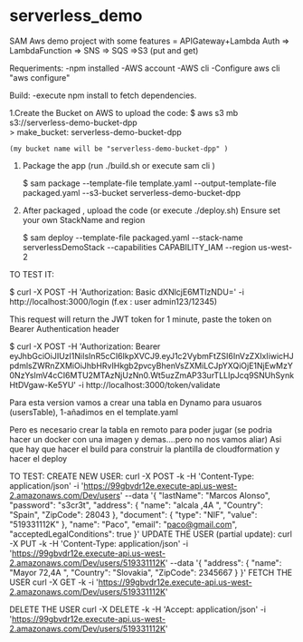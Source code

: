 # serverless_demo
SAM Aws demo project with some features = APIGateway+Lambda Auth => LambdaFunction => SNS => SQS =>S3 (put and get)

Requeriments:
-npm installed
-AWS account 
-AWS cli
-Configure aws cli "aws configure"

Build:
-execute npm install to fetch dependencies.

1.Create the Bucket on AWS to upload the code:
	$ aws s3 mb s3://serverless-demo-bucket-dpp   
	> make_bucket: serverless-demo-bucket-dpp

	(my bucket name will be "serverless-demo-bucket-dpp" )

1. Package the app (run ./build.sh or execute  sam cli )
	
	$ sam package --template-file template.yaml --output-template-file packaged.yaml --s3-bucket serverless-demo-bucket-dpp

2. After packaged , upload the code (or execute ./deploy.sh) Ensure set your own StackName and region

	$ sam deploy --template-file packaged.yaml --stack-name serverlessDemoStack --capabilities CAPABILITY_IAM --region us-west-2

	
	
TO TEST IT:

$ curl -X POST -H 'Authorization: Basic dXNlcjE6MTIzNDU=' -i http://localhost:3000/login     (f.ex : user admin123/12345)

This request will return the JWT token for 1 minute, paste the token on Bearer Authentication header

$ curl -X POST -H 'Authorization: Bearer eyJhbGciOiJIUzI1NiIsInR5cCI6IkpXVCJ9.eyJ1c2VybmFtZSI6InVzZXIxIiwicHJpdmlsZWRnZXMiOiJhbHRvIHkgb2pvcyBhenVsZXMiLCJpYXQiOjE1NjEwMzY0NzYsImV4cCI6MTU2MTAzNjUzNn0.Wt5uzZmAP33urTLLIpJcq9SNUhSynkHtDVgaw-Ke5YU' -i http://localhost:3000/token/validate



Para esta version vamos a crear una tabla en Dynamo para usuaros (usersTable),
1-añadimos en el template.yaml 

Pero es necesario crear la tabla en remoto para poder jugar (se podria hacer un docker con una imagen y demas....pero no nos vamos aliar)
Asi que hay que hacer el build para construir la plantilla de cloudformation y hacer el deploy


TO TEST:
CREATE NEW USER:
curl -X POST -k -H 'Content-Type: application/json' -i 'https://99gbvdr12e.execute-api.us-west-2.amazonaws.com/Dev/users' --data '{
  "lastName": "Marcos Alonso",
  "password": "s3cr3t",
  "address": {
    "name": "alcala ,4A ",
    "Country": "Spain",
    "ZipCode": 28043
  },
  "document": {
    "type": "NIF",
    "value": "519331112K"
  },
  "name": "Paco",
  "email": "paco@gmail.com",
  "acceptedLegalConditions": true
}'
UPDATE THE USER (partial update):
curl -X PUT -k -H 'Content-Type: application/json' -i 'https://99gbvdr12e.execute-api.us-west-2.amazonaws.com/Dev/users/519331112K' --data '{
  "address": {
    "name": "Mayor 72,4A ",
    "Country": "Slovakia",
    "ZipCode": 2345667
  }
}'
FETCH THE USER
curl -X GET -k -i 'https://99gbvdr12e.execute-api.us-west-2.amazonaws.com/Dev/users/519331112K'

DELETE THE USER
curl -X DELETE -k -H 'Accept: application/json' -i 'https://99gbvdr12e.execute-api.us-west-2.amazonaws.com/Dev/users/519331112K'